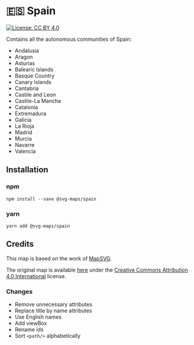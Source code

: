 # 🇪🇸 Spain

[![License: CC BY 4.0](https://img.shields.io/badge/License-CC%20BY%204.0-blue.svg)](https://creativecommons.org/licenses/by/4.0/)

Contains all the autonomous communities of Spain:
* Andalusia
* Aragon
* Asturias
* Balearic Islands
* Basque Country
* Canary Islands
* Cantabria
* Castile and Leon
* Castile-La Mancha
* Catalonia
* Extremadura
* Galicia
* La Rioja
* Madrid
* Murcia
* Navarre
* Valencia

## Installation

### npm

`npm install --save @svg-maps/spain`

### yarn

`yarn add @svg-maps/spain`

## Credits

This map is based on the work of [MapSVG](https://mapsvg.com).

The original map is available [here](https://mapsvg.com/maps/spain) under the [Creative Commons Attribution 4.0 International](https://creativecommons.org/licenses/by/4.0/) license.

### Changes

* Remove unnecessary attributes
* Replace title by name attributes
* Use English names
* Add viewBox
* Rename ids
* Sort `<path/>` alphabetically
